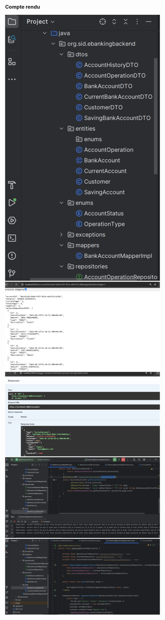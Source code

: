 <h3>Compte rendu</h3>
<img src="Captures/0.png">
<img src="Captures/1.png">
<img src="Captures/2.png">
<img src="Captures/3.png">
<img src="Captures/4.png">
